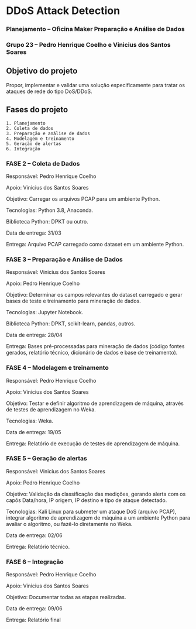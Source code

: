 # DDoS Attack Detection
### Planejamento – Oficina Maker Preparação e Análise de Dados
### Grupo 23 – Pedro Henrique Coelho e Vinicius dos Santos Soares
## Objetivo do projeto
Propor, implementar e validar uma solução especificamente para tratar os ataques de rede do tipo DoS/DDoS.
## Fases do projeto
    1. Planejamento
    2. Coleta de dados
    3. Preparação e análise de dados
    4. Modelagem e treinamento
    5. Geração de alertas
    6. Integração
### FASE 2 – Coleta de Dados
Responsável: Pedro Henrique Coelho

Apoio: Vinicius dos Santos Soares

Objetivo: Carregar os arquivos PCAP para um ambiente Python.

Tecnologias: Python 3.8, Anaconda.

Biblioteca Python: DPKT ou outro.

Data de entrega: 31/03

Entrega: Arquivo PCAP carregado como dataset em um ambiente Python.

### FASE 3 – Preparação e Análise de Dados
Responsável: Vinicius dos Santos Soares

Apoio: Pedro Henrique Coelho 

Objetivo: Determinar os campos relevantes do dataset carregado e gerar bases de teste e treinamento para mineração de dados.

Tecnologias: Jupyter Notebook.

Biblioteca Python: DPKT, scikit-learn, pandas, outros.

Data de entrega: 28/04

Entrega: Bases pré-processadas para mineração de dados (código fontes gerados, relatório técnico, dicionário de dados e base de treinamento).

### FASE 4 – Modelagem e treinamento
Responsável: Pedro Henrique Coelho

Apoio: Vinicius dos Santos Soares

Objetivo: Testar e definir algoritmo de aprendizagem de máquina, através de testes de aprendizagem no Weka.

Tecnologias: Weka.

Data de entrega: 19/05

Entrega: Relatório de execução de testes de aprendizagem de máquina.

### FASE 5 – Geração de alertas
Responsável: Vinicius dos Santos Soares 

Apoio: Pedro Henrique Coelho 

Objetivo: Validação da classificação das medições, gerando alerta com os capôs Data/hora, IP origem, IP destino e tipo de ataque detectado.

Tecnologias: Kali Linux para submeter um ataque DoS (arquivo PCAP), integrar algoritmo de aprendizagem de máquina a um ambiente Python para avaliar o algoritmo, ou fazê-lo diretamente no Weka.

Data de entrega: 02/06

Entrega: Relatório técnico.

### FASE 6 – Integração

Responsável: Pedro Henrique Coelho

Apoio: Vinicius dos Santos Soares

Objetivo: Documentar todas as etapas realizadas.

Data de entrega: 09/06

Entrega: Relatório final
